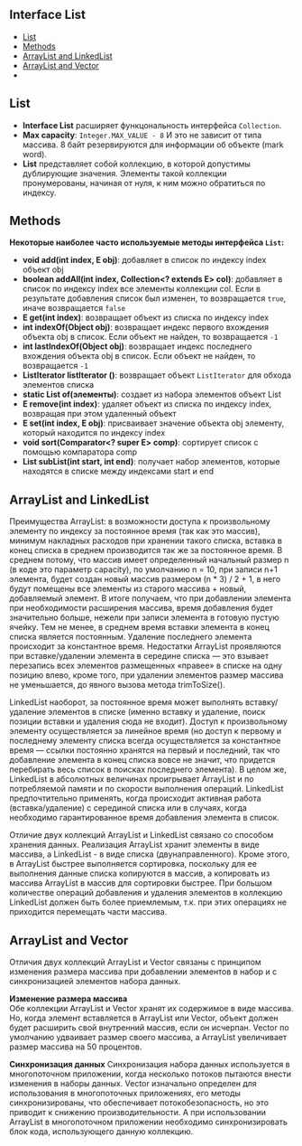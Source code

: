 ## Interface List 

- [List](#List)
- [Methods](#Methods)
- [ArrayList and LinkedList](#ArrayList-and-LinkedList)
- [ArrayList and Vector](#ArrayList-and-Vector)
- [](#)


## List
- __Interface List__ расширяет функцональность интерфейса `Collection`.  
- __Max capacity__: `Integer.MAX_VALUE - 8` И это не зависит от типа массива. 8 байт резервируются для информации 
    об объекте (mark word).
- __List__ представляет собой коллекцию, в которой допустимы дублирующие значения. 
  Элементы такой коллекции пронумерованы, начиная от нуля, к ним можно обратиться по индексу. 

## Methods
__Некоторые наиболее часто используемые методы интерфейса `List`:__  
- __void add(int index, E obj)__: добавляет в список по индексу index объект obj
- __boolean addAll(int index, Collection<? extends E> col)__: добавляет в список по индексу index все элементы коллекции col. 
    Если в результате добавления список был изменен, то возвращается `true`, иначе возвращается `false`
- __E get(int index)__: возвращает объект из списка по индексу index
- __int indexOf(Object obj)__: возвращает индекс первого вхождения объекта obj в список. Если объект не найден, то возвращается `-1`
- __int lastIndexOf(Object obj)__: возвращает индекс последнего вхождения объекта obj в список. Если объект не найден, то возвращается `-1`
- __ListIterator<E> listIterator ()__: возвращает объект `ListIterator` для обхода элементов списка
- __static <E> List<E> of(элементы)__: создает из набора элементов объект List
- __E remove(int index)__: удаляет объект из списка по индексу index, возвращая при этом удаленный объект
- __E set(int index, E obj)__: присваивает значение объекта obj элементу, который находится по индексу index
- __void sort(Comparator<? super E> comp)__: сортирует список с помощью компаратора comp
- __List<E> subList(int start, int end)__: получает набор элементов, которые находятся в списке между индексами start и end

## ArrayList and LinkedList
Преимущества ArrayList: в возможности доступа к произвольному элементу по индексу за постоянное время (так как 
это массив), минимум накладных расходов при хранении такого списка, вставка в конец списка в среднем производится 
так же за постоянное время. В среднем потому, что массив имеет определенный начальный размер n (в коде это 
параметр capacity), по умолчанию n = 10, при записи n+1 элемента, будет создан новый массив размером (n * 3) / 2 + 1, 
в него будут помещены все элементы из старого массива + новый, добавляемый элемент. В итоге получаем, что при 
добавлении элемента при необходимости расширения массива, время добавления будет значительно больше, нежели 
при записи элемента в готовую пустую ячейку. Тем не менее, в среднем время вставки элемента в конец списка является 
постоянным. Удаление последнего элемента происходит за константное время. Недостатки ArrayList проявляются 
при вставке/удалении элемента в середине списка — это взывает перезапись всех элементов размещенных «правее» в 
списке на одну позицию влево, кроме того, при удалении элементов размер массива не уменьшается, до явного вызова 
метода trimToSize().

LinkedList наоборот, за постоянное время может выполнять вставку/удаление элементов в списке (именно вставку и 
удаление, поиск позиции вставки и удаления сюда не входит). Доступ к произвольному элементу осуществляется за 
линейное время (но доступ к первому и последнему элементу списка всегда осуществляется за константное время — 
ссылки постоянно хранятся на первый и последний, так что добавление элемента в конец списка вовсе не значит, 
что придется перебирать весь список в поисках последнего элемента). В целом же, LinkedList в абсолютных величинах 
проигрывает ArrayList и по потребляемой памяти и по скорости выполнения операций. LinkedList предпочтительно 
применять, когда происходит активная работа (вставка/удаление) с серединой списка или в случаях, когда 
необходимо гарантированное время добавления элемента в список.

Отличие двух коллекций ArrayList и LinkedList связано со способом хранения данных. Реализация ArrayList хранит 
элементы в виде массива, а LinkedList - в виде списка (двунаправленного). Кроме этого, в ArrayList быстрее 
выполняется сортировка, поскольку для ее выполнения данные списка копируются в массив, а копировать из массива 
ArrayList в массив для сортировки быстрее. При большом количестве операций добавления и удаления элементов в 
коллекцию LinkedList должен быть более приемлемым, т.к. при этих операциях не приходится перемещать части массива.

## ArrayList and Vector
Отличия двух коллекций ArrayList и Vector связаны с принципом изменения размера массива при добавлении элементов 
в набор и с синхронизацией элементов набора данных.

__Изменение размера массива__   
Обе коллекции ArrayList и Vector хранят их содержимое в виде массива. Но, когда элемент вставляется в ArrayList 
или Vector, объект должен будет расширить свой внутренний массив, если он исчерпан. Vector по умолчанию удваивает 
размер своего массива, а ArrayList увеличивает размер массива на 50 процентов.

__Синхронизация данных__
Синхронизация набора данных используется в многопоточном приложении, когда несколько потоков пытаются внести 
изменения в наборы данных. Vector изначально определен для использования в многопоточных приложениях, его 
методы синхронизированы, что обеспечивает потокобезопасность, но это приводит к снижению производительности. 
А при использовании ArrayList в многопоточном приложении необходимо синхронизировать блок кода, 
использующего данную коллекцию.